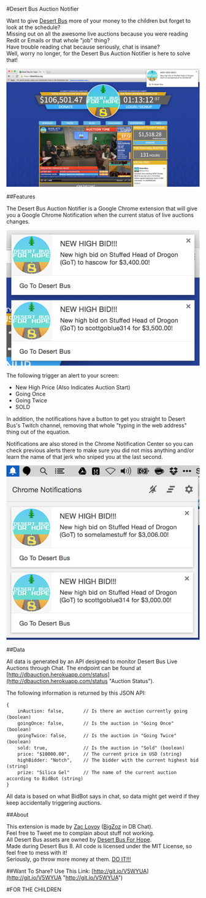#Desert Bus Auction Notifier

Want to give [Desert Bus](http://desertbus.org "Desert Bus") more of your money to the children but forget to look at the schedule?  
Missing out on all the awesome live auctions because you were reading Redit or Emails or that whole "job" thing?  
Have trouble reading chat because seriously, chat is insane?  
Well, worry no longer, for the Desert Bus Auction Notifier is here to solve that!

![Main View](/screenshots/mainView.png "Main View")

##Features

The Desert Bus Auction Notifier is a Google Chrome extension that will give you a Google Chrome Notification when
the current status of live auctions changes.  

![Alert View](/screenshots/alertView.png "Alert View")

The following trigger an alert to your screen:

- New High Price (Also Indicates Auction Start)
- Going Once
- Going Twice
- SOLD

In addition, the notifications have a button to get you straight to Desert Bus's Twitch channel, removing that whole "typing in the web address"
thing out of the equation.

Notifications are also stored in the Chrome Notification Center so you can check previous alerts there to make sure you did not miss anything and/or
learn the name of that jerk who sniped you at the last second.

![Notification View](/screenshots/notificationView.png "Notification View")

##Data

All data is generated by an API designed to monitor Desert Bus Live Auctions through Chat.
The endpoint can be found at [http://dbauction.herokuapp.com/status](http://dbauction.herokuapp.com/status "Auction Status").

The following information is returned by this JSON API:

```
{
	inAuction: false,		// Is there an auction currently going (boolean)
	goingOnce: false,		// Is the auction in "Going Once" (boolean)
	goingTwice: false,		// Is the auction in "Going Twice" (boolean)
	sold: true,				// Is the auction in "Sold" (boolean)
	price: "$10000.00",		// The current price in USD (string)
	highBidder: "Notch",	// The bidder with the current highest bid (string)
	prize: "Silica Gel"		// The name of the current auction according to BidBot (string)
}
```

All data is based on what BidBot says in chat, so data might get weird if they keep accidentally triggering auctions.

##About

This extension is made by [Zac Lovoy](http://twitter.com/zwlovoy "@zwlovoy") ([BigZoz](http://twitch.tv/bigzoz "BigZoz") in DB Chat).  
Feel free to Tweet me to complain about stuff not working.  
All Desert Bus assets are owned by [Desert Bus For Hope](http://desertbus.org "Desert Bus").  
Made during Desert Bus 8.  All code is licensed under the MIT License, so feel free to mess with it!  
Seriously, go throw more money at them.  [DO IT!!!](http://desertbus.org/donate "DO IT")  

##Want To Share?
Use This Link: [http://git.io/V5WYUA](http://git.io/V5WYUA "http://git.io/V5WYUA")

#FOR THE CHILDREN
